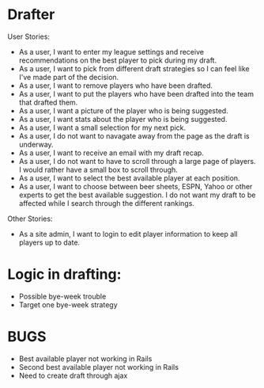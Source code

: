 Drafter
=======

User Stories:
* As a user, I want to enter my league settings and receive recommendations on the best player to pick during my draft.
* As a user, I want to pick from different draft strategies so I can feel like I've made part of the decision.
* As a user, I want to remove players who have been drafted.
* As a user, I want to put the players who have been drafted into the team that drafted them.
* As a user, I want a picture of the player who is being suggested.
* As a user, I want stats about the player who is being suggested.
* As a user, I want a small selection for my next pick.
* As a user, I do not want to navagate away from the page as the draft is underway.
* As a user, I want to receive an email with my draft recap.
* As a user, I do not want to have to scroll through a large page of players. I would rather have a small box to scroll through.
* As a user, I want to select the best available player at each position.
* As a user, I want to choose between beer sheets, ESPN, Yahoo or other experts to get the best available suggestion. I do not want my draft to be affected while I search through the different rankings.


Other Stories:
* As a site admin, I want to login to edit player information to keep all players up to date.




Logic in drafting:
========

* Possible bye-week trouble
* Target one bye-week strategy

BUGS
====
* Best available player not working in Rails
* Second best available player not working in Rails
* Need to create draft through ajax
